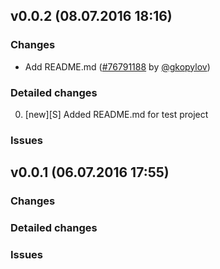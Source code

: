 ## v0.0.2 (08.07.2016 18:16) 

### Changes 
* Add README.md ([#76791188](https://github.com/technoeleganceteam/org_test_for_kanban/pull/3) by [@gkopylov](https://github.com/gkopylov)) 

### Detailed changes 
0. [new][S] Added README.md for test project 

### Issues 
## v0.0.1 (06.07.2016 17:55) 

### Changes 

### Detailed changes 

### Issues 
